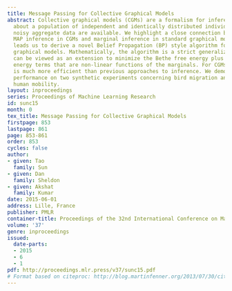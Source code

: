 ```yaml
---
title: Message Passing for Collective Graphical Models
abstract: Collective graphical models (CGMs) are a formalism for inference and learning
  about a population of independent and identically distributed individuals when only
  noisy aggregate data are available. We highlight a close connection between approximate
  MAP inference in CGMs and marginal inference in standard graphical models. The connection
  leads us to derive a novel Belief Propagation (BP) style algorithm for collective
  graphical models. Mathematically, the algorithm is a strict generalization of BP—it
  can be viewed as an extension to minimize the Bethe free energy plus additional
  energy terms that are non-linear functions of the marginals. For CGMs, the algorithm
  is much more efficient than previous approaches to inference. We demonstrate its
  performance on two synthetic experiments concerning bird migration and collective
  human mobility.
layout: inproceedings
series: Proceedings of Machine Learning Research
id: sunc15
month: 0
tex_title: Message Passing for Collective Graphical Models
firstpage: 853
lastpage: 861
page: 853-861
order: 853
cycles: false
author:
- given: Tao
  family: Sun
- given: Dan
  family: Sheldon
- given: Akshat
  family: Kumar
date: 2015-06-01
address: Lille, France
publisher: PMLR
container-title: Proceedings of the 32nd International Conference on Machine Learning
volume: '37'
genre: inproceedings
issued:
  date-parts:
  - 2015
  - 6
  - 1
pdf: http://proceedings.mlr.press/v37/sunc15.pdf
# Format based on citeproc: http://blog.martinfenner.org/2013/07/30/citeproc-yaml-for-bibliographies/
---
```

